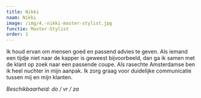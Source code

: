 ```yaml
---
title: Nikki
naam: Nikki
image: /img/4.-nikki-master-stylist.jpg
functie: Master-Stylist
order: 1
---
```


Ik houd ervan om mensen goed en passend advies te geven. Als iemand een tijdje niet naar de kapper is geweest bijvoorbeeld, dan ga ik samen met de klant op zoek naar een passende coupe. Als rasechte Amsterdamse ben ik heel nuchter in mijn aanpak. Ik zorg graag voor duidelijke communicatie tussen mij en mijn klanten.

*Beschikbaarheid: do / vr / za*